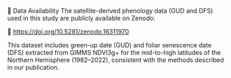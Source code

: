 📂 Data Availability
The satellite-derived phenology data (GUD and DFS) used in this study are publicly available on Zenodo:

🔗 https://doi.org/10.5281/zenodo.16311970

This dataset includes green-up date (GUD) and foliar senescence date (DFS) extracted from GIMMS NDVI3g+ for the mid-to-high latitudes of the Northern Hemisphere (1982–2022), consistent with the methods described in our publication.
